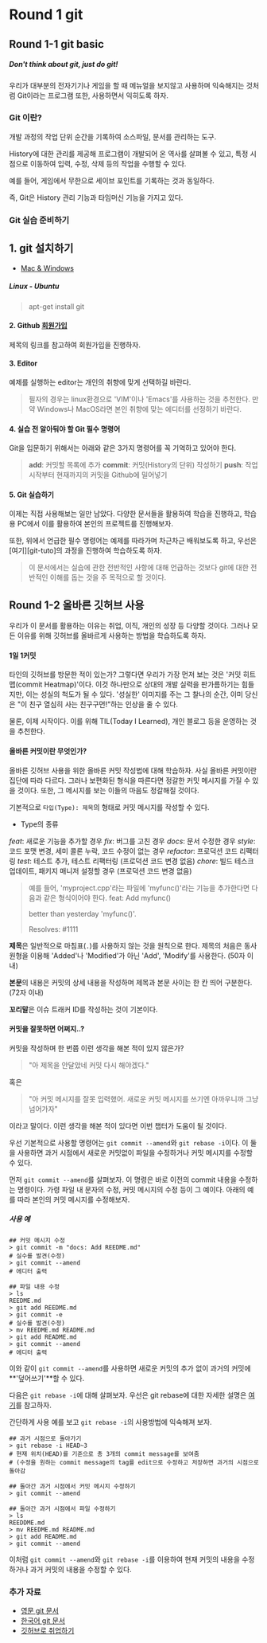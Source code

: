 # Round 1 git

## Round 1-1 git basic

##### Don't think about git, just do git!

우리가 대부분의 전자기기나 게임을 할 때 메뉴얼을 보지않고 사용하며 익숙해지는 것처럼 Git이라는 프로그램 또한, 사용하면서 익히도록 하자.

### Git 이란?

개발 과정의 작업 단위 순간을 기록하여 소스파일, 문서를 관리하는 도구.

History에 대한 관리를 제공해 프로그램이 개발되어 온 역사를 살펴볼 수 있고, 특정 시점으로 이동하여 입력, 수정, 삭제 등의 작업을 수행할 수 있다.

예를 들어, 게임에서 무한으로 세이브 포인트를 기록하는 것과 동일하다.

즉, Git은 History 관리 기능과 타임머신 기능을 가지고 있다.

### Git 실습 준비하기

## 1. git 설치하기

* [Mac & Windows][Mac & Windows]

##### Linux - Ubuntu

> apt-get install git 

[Mac & Windows]: https://git-scm.com/downloads

#### 2. Github [회원가입][join]

제목의 링크를 참고하여 회원가입을 진행하자.

[join]: https://github.com/join

#### 3. Editor

예제를 실행하는 editor는 개인의 취향에 맞게 선택하길 바란다.

> 필자의 경우는 linux환경으로 'VIM'이나 'Emacs'를 사용하는 것을 추천한다. 만약  Windows나 MacOS라면 본인 취향에 맞는 에디터를 선정하기 바란다.

#### 4. 실습 전 알아둬야 할 Git 필수 명령어

Git을 입문하기 위해서는 아래와 같은 3가지 명령어를 꼭 기억하고 있어야 한다.

> **add**: 커밋할 목록에 추가
> **commit**: 커밋(History의 단위) 작성하기
> **push**: 작업 시작부터 현재까지의 커밋을 Github에 밀어넣기

#### 5. Git 실습하기

이제는 직접 사용해보는 일만 남았다. 다양한 문서들을 활용하여 학습을 진행하고, 학습용 PC에서 이를 활용하여 본인의 프로젝트를 진행해보자.

또한, 위에서 언급한 필수 명령어는 예제를 따라가며 차근차근 배워보도록 하고, 우선은 [여기][git-tuto]의 과정을 진행하여 학습하도록 하자.

> 이 문서에서는 실습에 관한 전반적인 사항에 대해 언급하는 것보다 git에 대한 전반적인 이해를 돕는 것을 주 목적으로 할 것이다.

## Round 1-2 올바른 깃허브 사용

우리가 이 문서를 활용하는 이유는 취업, 이직, 개인의 성장 등 다양할 것이다. 그러나 모든 이유를 위해 깃허브를 올바르게 사용하는 방법을 학습하도록 하자.

#### 1일 1커밋

타인의 깃허브를 방문한 적이 있는가? 그렇다면 우리가 가장 먼저 보는 것은 '커밋 히트맵(commit Heatmap)'이다. 이것 하나만으로 상대의 개발 실력을 판가름하기는 힘들지만, 이는 성실의 척도가 될 수 있다. '성실한' 이미지를 주는 그 찰나의 순간, 이미 당신은 "이 친구 열심히 사는 친구구먼!"하는 인상을 줄 수 있다.

물론, 이제 시작이다. 이를 위해 TIL(Today I Learned), 개인 블로그 등을 운영하는 것을 추천한다.

#### 올바른 커밋이란 무엇인가?

올바른 깃허브 사용을 위한 올바른 커밋 작성법에 대해 학습하자. 사실 올바른 커밋이란 집단에 따라 다르다. 그러나 보편화된 형식을 따른다면 정갈한 커밋 메시지를 가질 수 있을 것이다. 또한, 그 메시지를 보는 이들의 마음도 정갈해질 것이다.

기본적으로 `타입(Type): 제목`의 형태로 커밋 메시지를 작성할 수 있다.

* Type의 종류

*feat*: 새로운 기능을 추가할 경우
*fix*: 버그를 고친 경우
*docs*: 문서 수정한 경우
*style*: 코드 포맷 변경, 세미 콜론 누락, 코드 수정이 없는 경우
*refactor*: 프로덕션 코드 리팩터링
*test*: 테스트 추가, 테스트 리팩터링 (프로덕션 코드 변경 없음)
*chore*: 빌드 테스크 업데이트, 패키지 매니저 설정할 경우 (프로덕션 코드 변경 없음)

> 예를 들어, 'myproject.cpp'라는 파일에 'myfunc()'라는 기능을 추가한다면 다음과 같은 형식이어야 한다.
> feat: Add myfunc()
>
> better than yesterday 'myfunc()'.
>
> Resolves: #1111

**제목**은 일반적으로 마침표(`.`)를 사용하지 않는 것을 원칙으로 한다. 제목의 처음은 동사 원형을 이용해 'Added'나 'Modified'가 아닌 'Add', 'Modify'를 사용한다. (50자 이내)

**본문**의 내용은 커밋의 상세 내용을 작성하며 제목과 본문 사이는 한 칸 띄어 구분한다. (72자 이내)

**꼬리말**은 이슈 트래커 ID를 작성하는 것이 기본이다.

#### 커밋을 잘못하면 어쩌지..?

커밋을 작성하며 한 번쯤 이런 생각을 해본 적이 있지 않은가?

> "아 제목을 안달았네 커밋 다시 해야겠다."

혹은

> "아 커밋 메시지를 잘못 입력했어. 새로운 커밋 메시지를 쓰기엔 아까우니까 그냥 넘어가자"

이라고 말이다. 이런 생각을 해본 적이 있다면 이번 챕터가 도움이 될 것이다.

우선 기본적으로 사용할 명령어는 `git commit --amend`와 `git rebase -i`이다. 이 둘을 사용하면 과거 시점에서 새로운 커밋없이 파일을 수정하거나 커밋 메시지를 수정할 수 있다.

먼저 `git commit --amend`를 살펴보자. 이 명령은 바로 이전의 commit 내용을 수정하는 명령이다. 가령 파일 내 문자의 수정, 커밋 메시지의 수정 등이 그 예이다. 아래의 예를 따라 본인의 커밋 메시지를 수정해보자.

##### 사용 예

```
## 커밋 메시지 수정
> git commit -m "docs: Add REEDME.md"
# 실수를 발견(수정)
> git commit --amend
# 에디터 출력

## 파일 내용 수정
> ls
REEDME.md
> git add REEDME.md
> git commit -e
# 실수를 발견(수정)
> mv REEDME.md README.md
> git add README.md
> git commit --amend
# 에디터 출력
```

이와 같이 `git commit --amend`를 사용하면 새로운 커밋의 추가 없이 과거의 커밋에 **'덮어쓰기'**할 수 있다.

다음은 `git rebase -i`에 대해 살펴보자. 우선은 git rebase에 대한 자세한 설명은 [여기][git rebase]를 참고하자.

간단하게 사용 예를 보고 `git rebase -i`의 사용방법에 익숙해져 보자.

```
## 과거 시점으로 돌아가기
> git rebase -i HEAD~3
# 현재 위치(HEAD)를 기준으로 총 3개의 commit message를 보여줌
# (수정을 원하는 commit message의 tag를 edit으로 수정하고 저장하면 과거의 시점으로 돌아감

## 돌아간 과거 시점에서 커밋 메시지 수정하기
> git commit --amend

## 돌아간 과거 시점에서 파일 수정하기
> ls
REEDDME.md
> mv REEDME.md README.md
> git add README.md
> git commit --amend
```

이처럼 `git commit --amend`와 `git rebase -i`를 이용하여 현재 커밋의 내용을 수정하거나 과거 커밋의 내용을 수정할 수 있다.

[git rebase]: https://git-scm.com/book/ko/v1/Git-%EB%B8%8C%EB%9E%9C%EC%B9%98-Rebase%ED%95%98%EA%B8%B0

### 추가 자료

* [영문 git 문서][git-documentation]
* [한국어 git 문서][kor-git-doc]
* [깃허브로 취업하기][git-get-career]

[git-documentation]: https://git-scm.com/doc/
[kor-git-doc]: https://git-scm.com/book/ko/
[git-get-career]: https://sujinlee.me/professional-github/

